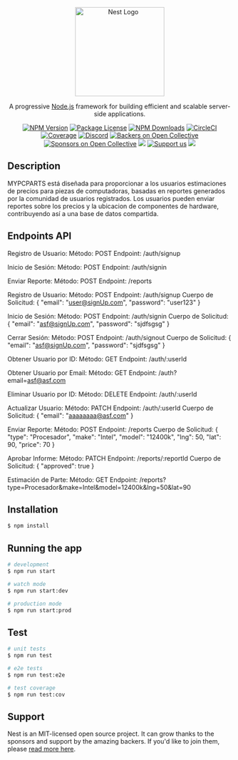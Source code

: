 <p align="center">
  <a href="http://nestjs.com/" target="blank"><img src="https://nestjs.com/img/logo-small.svg" width="200" alt="Nest Logo" /></a>
</p>

[circleci-image]: https://img.shields.io/circleci/build/github/nestjs/nest/master?token=abc123def456
[circleci-url]: https://circleci.com/gh/nestjs/nest

  <p align="center">A progressive <a href="http://nodejs.org" target="_blank">Node.js</a> framework for building efficient and scalable server-side applications.</p>
    <p align="center">
<a href="https://www.npmjs.com/~nestjscore" target="_blank"><img src="https://img.shields.io/npm/v/@nestjs/core.svg" alt="NPM Version" /></a>
<a href="https://www.npmjs.com/~nestjscore" target="_blank"><img src="https://img.shields.io/npm/l/@nestjs/core.svg" alt="Package License" /></a>
<a href="https://www.npmjs.com/~nestjscore" target="_blank"><img src="https://img.shields.io/npm/dm/@nestjs/common.svg" alt="NPM Downloads" /></a>
<a href="https://circleci.com/gh/nestjs/nest" target="_blank"><img src="https://img.shields.io/circleci/build/github/nestjs/nest/master" alt="CircleCI" /></a>
<a href="https://coveralls.io/github/nestjs/nest?branch=master" target="_blank"><img src="https://coveralls.io/repos/github/nestjs/nest/badge.svg?branch=master#9" alt="Coverage" /></a>
<a href="https://discord.gg/G7Qnnhy" target="_blank"><img src="https://img.shields.io/badge/discord-online-brightgreen.svg" alt="Discord"/></a>
<a href="https://opencollective.com/nest#backer" target="_blank"><img src="https://opencollective.com/nest/backers/badge.svg" alt="Backers on Open Collective" /></a>
<a href="https://opencollective.com/nest#sponsor" target="_blank"><img src="https://opencollective.com/nest/sponsors/badge.svg" alt="Sponsors on Open Collective" /></a>
  <a href="https://paypal.me/kamilmysliwiec" target="_blank"><img src="https://img.shields.io/badge/Donate-PayPal-ff3f59.svg"/></a>
    <a href="https://opencollective.com/nest#sponsor"  target="_blank"><img src="https://img.shields.io/badge/Support%20us-Open%20Collective-41B883.svg" alt="Support us"></a>
  <a href="https://twitter.com/nestframework" target="_blank"><img src="https://img.shields.io/twitter/follow/nestframework.svg?style=social&label=Follow"></a>
</p>
  <!--[![Backers on Open Collective](https://opencollective.com/nest/backers/badge.svg)](https://opencollective.com/nest#backer)
  [![Sponsors on Open Collective](https://opencollective.com/nest/sponsors/badge.svg)](https://opencollective.com/nest#sponsor)-->

## Description

MYPCPARTS está diseñada para proporcionar a los usuarios estimaciones de precios para piezas de computadoras, basadas en reportes generados por la comunidad de usuarios registrados. Los usuarios pueden enviar reportes sobre los precios y la ubicacion de componentes de hardware, contribuyendo así a una base de datos compartida.

## Endpoints API
Registro de Usuario:
Método: POST
Endpoint: /auth/signup

Inicio de Sesión:
Método: POST
Endpoint: /auth/signin

Enviar Reporte:
Método: POST
Endpoint: /reports


Registro de Usuario:
Método: POST
Endpoint: /auth/signup
Cuerpo de Solicitud:
{
    "email": "user@signUp.com",
    "password": "user123"
}

Inicio de Sesión:
Método: POST
Endpoint: /auth/signin
Cuerpo de Solicitud:
{
    "email": "asf@signUp.com",
    "password": "sjdfsgsg"
}

Cerrar Sesión:
Método: POST
Endpoint: /auth/signout
Cuerpo de Solicitud:
{
    "email": "asf@signUp.com",
    "password": "sjdfsgsg"
}

Obtener Usuario por ID:
Método: GET
Endpoint: /auth/:userId

Obtener Usuario por Email:
Método: GET
Endpoint: /auth?email=asf@asf.com

Eliminar Usuario por ID:
Método: DELETE
Endpoint: /auth/:userId

Actualizar Usuario:
Método: PATCH
Endpoint: /auth/:userId
Cuerpo de Solicitud:
{
    "email": "aaaaaaaa@asf.com"
}

Enviar Reporte:
Método: POST
Endpoint: /reports
Cuerpo de Solicitud:
{
    "type": "Procesador",
    "make": "Intel",
    "model": "12400k",
    "lng": 50,
    "lat": 90,
    "price": 70
}

Aprobar Informe:
Método: PATCH
Endpoint: /reports/:reportId
Cuerpo de Solicitud:
{
    "approved": true
}

Estimación de Parte:
Método: GET
Endpoint: /reports?type=Procesador&make=Intel&model=12400k&lng=50&lat=90


## Installation

```bash
$ npm install
```

## Running the app

```bash
# development
$ npm run start

# watch mode
$ npm run start:dev

# production mode
$ npm run start:prod
```

## Test

```bash
# unit tests
$ npm run test

# e2e tests
$ npm run test:e2e

# test coverage
$ npm run test:cov
```

## Support

Nest is an MIT-licensed open source project. It can grow thanks to the sponsors and support by the amazing backers. If you'd like to join them, please [read more here](https://docs.nestjs.com/support).
